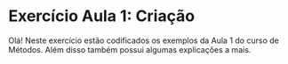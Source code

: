 # Exercício Aula 1: Criação

Olá! Neste exercício estão codificados os exemplos da Aula 1 do curso de Métodos. Além disso também possui algumas explicações a mais.
